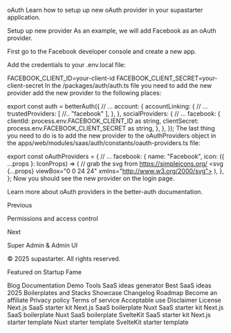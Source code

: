 oAuth
Learn how to setup up new oAuth provider in your supastarter application.

Setup up new provider
As an example, we will add Facebook as an oAuth provider.

First go to the Facebook developer console and create a new app.

Add the credentials to your .env.local file:


FACEBOOK_CLIENT_ID=your-client-id
FACEBOOK_CLIENT_SECRET=your-client-secret
In the /packages/auth/auth.ts file you need to add the new provider add the new provider to the following places:


export const auth = betterAuth({
  // ...
	account: {
		accountLinking: {
   // ...
			trustedProviders: [
        //..
        "facebook"
      ],
		},
	},
	socialProviders: {
    // ...
		facebook: {
			clientId: process.env.FACEBOOK_CLIENT_ID as string,
			clientSecret: process.env.FACEBOOK_CLIENT_SECRET as string,
		},
	},
});
The last thing you need to do is to add the new provider to the oAuthProviders object in the apps/web/modules/saas/auth/constants/oauth-providers.ts file:


export const oAuthProviders = {
  // ...
  facebook: {
    name: "Facebook",
    icon: ({ ...props }: IconProps) => (
      // grab the svg from https://simpleicons.org/
      <svg {...props} viewBox="0 0 24 24" xmlns="http://www.w3.org/2000/svg">
        <path d="M9.101 23.691v-7.98H6.627v-3.667h2.474v-1.58c0-4.085 1.848-5.978 5.858-5.978.401 0 .955.042 1.468.103a8.68 8.68 0 0 1 1.141.195v3.325a8.623 8.623 0 0 0-.653-.036 26.805 26.805 0 0 0-.733-.009c-.707 0-1.259.096-1.675.309a1.686 1.686 0 0 0-.679.622c-.258.42-.374.995-.374 1.752v1.297h3.919l-.386 2.103-.287 1.564h-3.246v8.245C19.396 23.238 24 18.179 24 12.044c0-6.627-5.373-12-12-12s-12 5.373-12 12c0 5.628 3.874 10.35 9.101 11.647Z" />
      </svg>
    ),
  },
};
Now you should see the new provider on the login page.

Learn more about oAuth providers in the better-auth documentation.

Previous

Permissions and access control

Next

Super Admin & Admin UI

© 2025 supastarter. All rights reserved.

Featured on Startup Fame



Blog
Documentation
Demo
Tools
SaaS ideas generator
Best SaaS ideas 2025
Boilerplates and Stacks
Showcase
Changelog
Roadmap
Become an affiliate
Privacy policy
Terms of service
Acceptable use
Disclaimer
License
Next.js SaaS starter kit
Next.js SaaS boilerplate
Nuxt SaaS starter kit
Next.js SaaS boilerplate
Nuxt SaaS boilerplate
SvelteKit SaaS starter kit
Next.js starter template
Nuxt starter template
SvelteKit starter template

